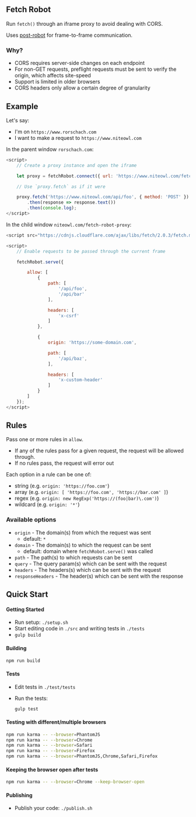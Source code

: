 Fetch Robot
-----------

Run `fetch()` through an iframe proxy to avoid dealing with CORS.

Uses [post-robot](https://github.com/krakenjs/post-robot) for frame-to-frame communication.

### Why?

- CORS requires server-side changes on each endpoint
- For non-GET requests, preflight requests must be sent to verify the origin, which affects site-speed
- Support is limited in older browsers
- CORS headers only allow a certain degree of granularity

Example
-------

Let's say:

- I'm on `https://www.rorschach.com`
- I want to make a request to `https://www.niteowl.com`

In the parent window `rorschach.com`:

```javascript
<script>
    // Create a proxy instance and open the iframe

    let proxy = fetchRobot.connect({ url: 'https://www.niteowl.com/fetch-robot-proxy' });

    // Use `proxy.fetch` as if it were

    proxy.fetch('https://www.niteowl.com/api/foo', { method: 'POST' })
        .then(response => response.text())
        .then(console.log);
</script>
```

In the child window `niteowl.com/fetch-robot-proxy`:

```javascript
<script src="https://cdnjs.cloudflare.com/ajax/libs/fetch/2.0.3/fetch.min.js"></script>

<script>
    // Enable requests to be passed through the current frame

    fetchRobot.serve({

        allow: [
            {
                path: [
                    '/api/foo',
                    '/api/bar'
                ],

                headers: [
                    'x-csrf'
                ]
            },

            {
                origin: 'https://some-domain.com',

                path: [
                    '/api/baz',
                ],

                headers: [
                    'x-custom-header'
                ]
            }
        ]
    });
</script>
```

Rules
-----

Pass one or more rules in `allow`.

- If any of the rules pass for a given request, the request will be allowed through.
- If no rules pass, the request will error out

Each option in a rule can be one of:

- string (e.g. `origin: 'https://foo.com'`)
- array (e.g. `origin: [ 'https://foo.com', 'https://bar.com' ]`)
- regex (e.g. `origin: new RegExp('https://(foo|bar)\.com')`)
- wildcard (e.g. `origin: '*'`)

### Available options

- `origin` - The domain(s) from which the request was sent
  - default: `*`
- `domain` - The domain(s) to which the request can be sent
  - default: domain where `fetchRobot.serve()` was called
- `path` - The path(s) to which requests can be sent
- `query` - The query param(s) which can be sent with the request
- `headers` - The headers(s) which can be sent with the request
- `responseHeaders` - The header(s) which can be sent with the response

Quick Start
-----------

#### Getting Started

- Run setup: `./setup.sh`
- Start editing code in `./src` and writing tests in `./tests`
- `gulp build`

#### Building

```bash
npm run build
```

#### Tests

- Edit tests in `./test/tests`
- Run the tests:

  ```bash
  gulp test
  ```

#### Testing with different/multiple browsers

```bash
npm run karma -- --browser=PhantomJS
npm run karma -- --browser=Chrome
npm run karma -- --browser=Safari
npm run karma -- --browser=Firefox
npm run karma -- --browser=PhantomJS,Chrome,Safari,Firefox
```

#### Keeping the browser open after tests

```bash
npm run karma -- --browser=Chrome --keep-browser-open
```

#### Publishing

- Publish your code: `./publish.sh`
